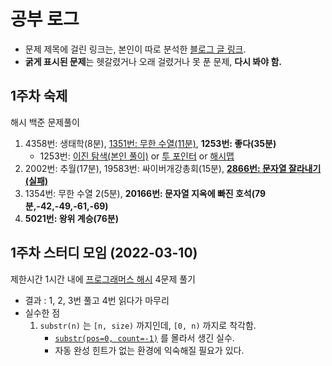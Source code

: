 
# 공부 로그

* 문제 제목에 걸린 링크는, 본인이 따로 분석한 [블로그 글 링크](https://velog.io/@copyrat90).
* **굵게 표시된 문제**는 헷갈렸거나 오래 걸렸거나 못 푼 문제, **다시 봐야 함.**

## 1주차 숙제

해시 백준 문제풀이

1. 4358번: 생태학(8분), [1351번: 무한 수열(11분)](https://velog.io/@copyrat90/BOJ-1351), **1253번: 좋다(35분)**
    + 1253번: [이진 탐색(본인 풀이)](https://www.acmicpc.net/source/40264096) or [투 포인터](https://astrid-dm.tistory.com/m/470) or [해시맵](https://jaimemin.tistory.com/1297)
2. 2002번: 추월(17분), 19583번: 싸이버개강총회(15분), **[2866번: 문자열 잘라내기(실패)](https://velog.io/@copyrat90/BOJ-2866)**
3. 1354번: 무한 수열 2(5분), **20166번: 문자열 지옥에 빠진 호석(79분,-42,-49,-61,-69)**
4. **5021번: 왕위 계승(76분)**

## 1주차 스터디 모임 (2022-03-10)

제한시간 1시간 내에 [프로그래머스 해시](https://programmers.co.kr/learn/courses/30/parts/12077) 4문제 풀기

+ 결과 : 1, 2, 3번 풀고 4번 읽다가 마무리
+ 실수한 점
    1. `substr(n)` 는 `[n, size)` 까지인데, `[0, n)` 까지로 착각함.
        + [`substr(pos=0, count=-1)`](https://en.cppreference.com/w/cpp/string/basic_string/substr) 를 몰라서 생긴 실수.
        + 자동 완성 힌트가 없는 환경에 익숙해질 필요가 있다.

